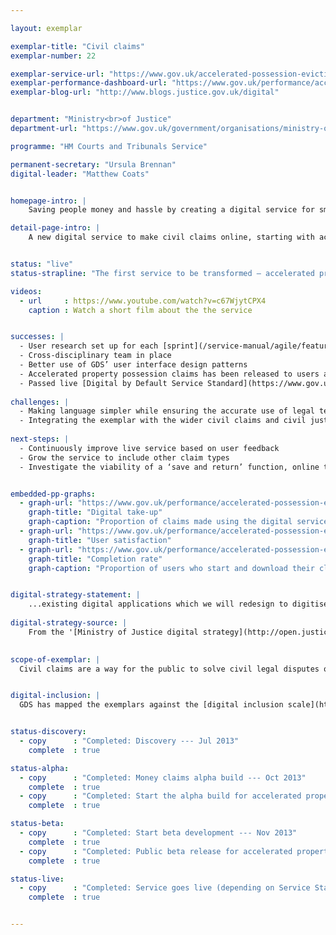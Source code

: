 ```yaml
---

layout: exemplar

exemplar-title: "Civil claims"
exemplar-number: 22

exemplar-service-url: "https://www.gov.uk/accelerated-possession-eviction"
exemplar-performance-dashboard-url: "https://www.gov.uk/performance/accelerated-possession-eviction"
exemplar-blog-url: "http://www.blogs.justice.gov.uk/digital"


department: "Ministry<br>of Justice"
department-url: "https://www.gov.uk/government/organisations/ministry-of-justice"

programme: "HM Courts and Tribunals Service"

permanent-secretary: "Ursula Brennan"
digital-leader: "Matthew Coats"


homepage-intro: |
    Saving people money and hassle by creating a digital service for small claims, including money and possession claims

detail-page-intro: |
    A new digital service to make civil claims online, starting with accelerated property possession.


status: "live"
status-strapline: "The first service to be transformed — accelerated property possession claims which handles 35,000 claims a year — is now live."

videos:
  - url     : https://www.youtube.com/watch?v=c67WjytCPX4
    caption : Watch a short film about the the service


successes: |
  - User research set up for each [sprint](/service-manual/agile/features-of-agile.html#sprints)
  - Cross-disciplinary team in place
  - Better use of GDS’ user interface design patterns
  - Accelerated property possession claims has been released to users and is live
  - Passed live [Digital by Default Service Standard](https://www.gov.uk/service-manual/digital-by-default) assessment
  
challenges: |
  - Making language simpler while ensuring the accurate use of legal terminology
  - Integrating the exemplar with the wider civil claims and civil justice digital service
  
next-steps: |
  - Continuously improve live service based on user feedback
  - Grow the service to include other claim types
  - Investigate the viability of a ‘save and return’ function, online tracking and digital payments for potential use across the whole civil claims service


embedded-pp-graphs:
  - graph-url: "https://www.gov.uk/performance/accelerated-possession-eviction/digital-takeup"
    graph-title: "Digital take-up"
    graph-caption: "Proportion of claims made using the digital service"
  - graph-url: "https://www.gov.uk/performance/accelerated-possession-eviction/user-satisfaction"
    graph-title: "User satisfaction"
  - graph-url: "https://www.gov.uk/performance/accelerated-possession-eviction/completion-rate"
    graph-title: "Completion rate"
    graph-caption: "Proportion of users who start and download their claim form using the digital service"


digital-strategy-statement: |
    ...existing digital applications which we will redesign to digitise more of the process, provide a better user experience and increase take-up.
    
digital-strategy-source: |
    From the '[Ministry of Justice digital strategy](http://open.justice.gov.uk/digital-strategy/)' – December 2012
    

scope-of-exemplar: |
  Civil claims are a way for the public to solve civil legal disputes or obtain money or property owed. The exemplar will create a digital service initially for accelerated possession claims, to improve the user experience and the efficiency of the service.


digital-inclusion: |
  GDS has mapped the exemplars against the [digital inclusion scale](https://www.gov.uk/government/publications/government-digital-inclusion-strategy/government-digital-inclusion-strategy#measuring-digital-exclusion) to help show where these services may be difficult for some people to use. [See the rating for Civil claims](https://www.gov.uk/government/publications/government-digital-inclusion-strategy/exemplar-services-and-identity-assurance-how-complex-they-are#civil-claims).


status-discovery:
  - copy      : "Completed: Discovery --- Jul 2013"
    complete  : true

status-alpha:
  - copy      : "Completed: Money claims alpha build --- Oct 2013"
    complete  : true
  - copy      : "Completed: Start the alpha build for accelerated property possession claims --- Apr 2014"
    complete  : true

status-beta:
  - copy      : "Completed: Start beta development --- Nov 2013"
    complete  : true
  - copy      : "Completed: Public beta release for accelerated property possession claims--- May 2014"
    complete  : true

status-live:
  - copy      : "Completed: Service goes live (depending on Service Standard assessment) --- Aug 2014"
    complete  : true


---
```


